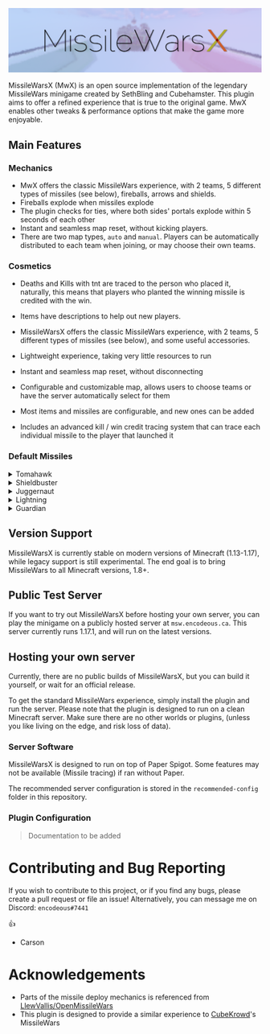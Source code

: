 ![](assets/cover.png)

MissileWarsX (MwX) is an open source implementation of the legendary MissileWars minigame created by SethBling and Cubehamster. This plugin aims to offer a refined experience that is true to the original game. MwX enables other tweaks & performance options that make the game more enjoyable.

## Main Features

### Mechanics

- MwX offers the classic MissileWars experience, with 2 teams, 5 different types of missiles (see below), fireballs, arrows and shields.
- Fireballs explode when missiles explode
- The plugin checks for ties, where both sides' portals explode within 5 seconds of each other
- Instant and seamless map reset, without kicking players.
- There are two map types, `auto` and `manual`. Players can be automatically distributed to each team when joining, or may choose their own teams.

### 

### Cosmetics

- Deaths and Kills with tnt are traced to the person who placed it, naturally, this means that players who planted the winning missile is credited with the win.
- Items have descriptions to help out new players.

- MissileWarsX offers the classic MissileWars experience, with 2 teams, 5 different types of missiles (see below), and some useful accessories.
- Lightweight experience, taking very little resources to run
- Instant and seamless map reset, without disconnecting
- Configurable and customizable map, allows users to choose teams or have the server automatically select for them
- Most items and missiles are configurable, and new ones can be added
- Includes an advanced kill / win credit tracing system that can trace each individual missile to the player that launched it

### Default Missiles

<details>
<summary>Tomahawk</summary>

![Tomahawk](assets/tomahawk.png)
</details>

<details>
<summary>Shieldbuster</summary>

![Shieldbuster](assets/shieldbuster.png)
</details>

<details>
<summary>Juggernaut</summary>

![Juggernaut](assets/juggernaut.png)
</details>

<details>
<summary>Lightning</summary>

![Lightning](assets/lightning.png)
</details>

<details>
<summary>Guardian</summary>

![Guardian](assets/guardian.png)
</details>





## Version Support

MissileWarsX is currently stable on modern versions of Minecraft (1.13-1.17), while legacy support is still experimental. The end goal is to bring MissileWars to all Minecraft versions, 1.8+.

## Public Test Server

If you want to try out MissileWarsX before hosting your own server, you can play the minigame on a publicly hosted server at `msw.encodeous.ca`. This server currently runs 1.17.1, and will run on the latest versions.

## Hosting your own server

Currently, there are no public builds of MissileWarsX, but you can build it yourself, or wait for an official release.

To get the standard MissileWars experience, simply install the plugin and run the server. Please note that the plugin 
is designed to run on a clean Minecraft server. Make sure there are no other worlds or plugins, 
(unless you like living on the edge, and risk loss of data).

### Server Software

MissileWarsX is designed to run on top of Paper Spigot. Some features may not be available (Missile tracing) if ran without Paper.

The recommended server configuration is stored in the `recommended-config` folder in this repository.

### Plugin Configuration

> Documentation to be added

# Contributing and Bug Reporting

If you wish to contribute to this project, or if you find any bugs, please create a pull request or file an issue!
Alternatively, you can message me on Discord: `encodeous#7441` 

:thumbsup:
- Carson 

# Acknowledgements

- Parts of the missile deploy mechanics is referenced from [LlewVallis/OpenMissileWars](https://github.com/LlewVallis/OpenMissileWars)
- This plugin is designed to provide a similar experience to [CubeKrowd](https://www.cubekrowd.net)'s MissileWars